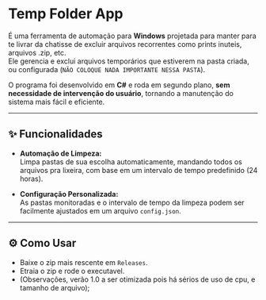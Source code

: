 #  Temp Folder App

É uma ferramenta de automação para **Windows** projetada para manter para te livrar da chatisse de excluir arquivos recorrentes
como prints inuteis, arquivos .zip, etc.  
Ele gerencia e exclui arquivos temporários que estiverem na pasta criada, ou configurada (```NÃO COLOQUE NADA IMPORTANTE NESSA PASTA```).

O programa foi desenvolvido em **C#** e roda em segundo plano, **sem necessidade de intervenção do usuário**, tornando a manutenção do sistema mais fácil e eficiente.

---

## ✨ Funcionalidades

- **Automação de Limpeza:**  
  Limpa pastas de sua escolha automaticamente, mandando todos os arquivos pra lixeira,
  com base em um intervalo de tempo predefinido (24 horas).

- **Configuração Personalizada:**  
  As pastas monitoradas e o intervalo de tempo da limpeza podem ser facilmente ajustados em um arquivo `config.json`.

---

## ⚙️ Como Usar

- Baixe o zip mais rescente em `Releases`.
- Etraia o zip e rode o executavel.
- (Observações, verão 1.0 a ser otimizada pois há sérios de uso de cpu, e tamanho de arquivo);  

